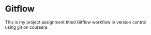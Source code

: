 # Gitflow
This is my project assignment titled Gitflow workflow in version control using git on coursera
